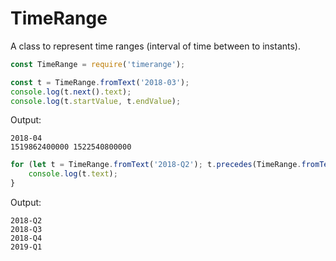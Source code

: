 # TimeRange

A class to represent time ranges (interval of time between to instants).

```javascript
const TimeRange = require('timerange');

const t = TimeRange.fromText('2018-03');
console.log(t.next().text);
console.log(t.startValue, t.endValue);
```

Output:
```
2018-04
1519862400000 1522540800000
```

```javascript
for (let t = TimeRange.fromText('2018-Q2'); t.precedes(TimeRange.fromText('2019-Q2')); t = t.next()) {
    console.log(t.text);
}
```

Output:
```
2018-Q2
2018-Q3
2018-Q4
2019-Q1
```
